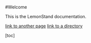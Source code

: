 #Welcome

This is the LemonStand documentation.

[link to another page](0001-pages/0002-4b7a9f8-page.md)
[link to a directory](0001-pages/0000-4dacc23-index.md)

[toc]
